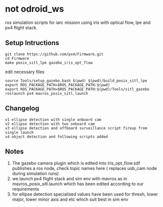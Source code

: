 # not odroid_ws
ros simulation scripts for iarc mission using iris with optical flow, lpe and px4 flight stack.

## Setup Intructions 
```
git clone https://github.com/px4/Firmware.git
cd Firmware
make posix_sitl_lpe gazebo_iris_opt_flow
```
edit necessary files
```
source Tools/setup_gazebo.bash $(pwd) $(pwd)/build_posix_sitl_lpe
export ROS_PACKAGE_PATH=$ROS_PACKAGE_PATH:$(pwd)
export ROS_PACKAGE_PATH=$ROS_PACKAGE_PATH:$(pwd)/Tools/sitl_gazebo
roslaunch px4 mavros_posix_sitl.launch
```

## Changelog
```
v1 ellipse detection with single onboard cam
v2 ellipse detection with two onboard cam
v3 ellipse detection and offboard surveillance script fireup from single launch
v4 object detection and following scripts added
```

## Notes
1. The gazebo camera plugin which is edited into iris_opt_flow.sdf publishes a ros node, check topic names here ( replaces usb_cam node during simulation runs)
2. we launch px4 flight stack and sim env with mavros as in mavros_posix_sitl.launch which has been edited according to our requirements 
3. for ellipse detection specialised values have been used for thresh, lower major, lower minor axis and etc which suit best in sim env


